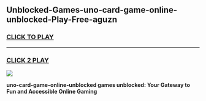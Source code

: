 
## Unblocked-Games-uno-card-game-online-unblocked-Play-Free-aguzn
<h3>
<a href="https://premium76.site?title=uno-card-game-online-unblocked&ref=22A">CLICK TO PLAY</a></h3>
<hr>

<h3>
<a href="https://premium76.site?title=uno-card-game-online-unblocked&ref=22A">CLICK 2 PLAY</a>
  
</h3>

<a href="https://premium76.site?title=uno-card-game-online-unblocked&ref=22A"><img src="https://clearcache.store/games.png"></a>


**uno-card-game-online-unblocked games unblocked: Your Gateway to Fun and Accessible Online Gaming**
